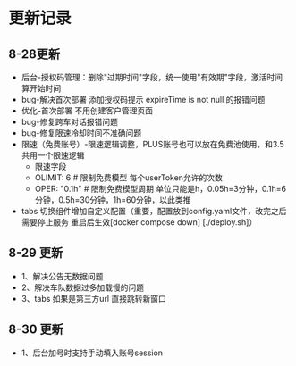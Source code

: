 # 更新记录

## 8-28更新
- 后台-授权码管理：删除"过期时间"字段，统一使用"有效期"字段，激活时间算开始时间
- bug-解决首次部署 添加授权码提示 expireTime is not null 的报错问题
- 优化-首次部署 不用创建客户管理页面
- bug-修复跨车对话报错问题
- bug-修复限速冷却时间不准确问题
- 限速（免费账号）-限速逻辑调整，PLUS账号也可以放在免费池使用，和3.5共用一个限速逻辑
  - 限速字段
  - OLIMIT: 6 # 限制免费模型 每个userToken允许的次数
  - OPER: "0.1h" # 限制免费模型周期 单位只能是h，0.05h=3分钟，0.1h=6分钟，0.5h=30分钟，1h=60分钟，以此类推
- tabs 切换组件增加自定义配置（重要，配置放到config.yaml文件，改完之后需要停止服务 重启后生效[docker compose down] [./deploy.sh]）


## 8-29 更新
- 1、解决公告无数据问题
- 2、解决车队数据过多加载慢的问题
- 3、tabs 如果是第三方url 直接跳转新窗口

## 8-30 更新
- 1、后台加号时支持手动填入账号session

